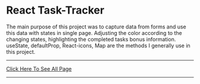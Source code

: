  # React Task-Tracker
The main purpose of this project was to capture data from forms and use this data with states in single page. Adjusting the color according to the changing states, highlighting the completed tasks bonus information.
useState, defaultProp, React-icons, Map are the methods I generally use in this project.
***

[Click Here To See All Page](https://task-tracker2022.netlify.app/)

***
![]()